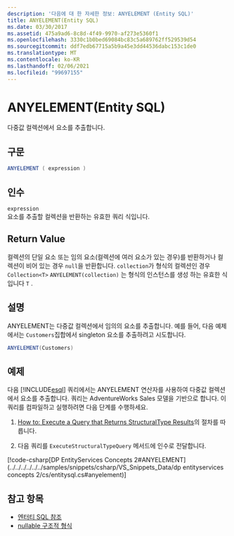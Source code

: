 ```yaml
---
description: '다음에 대 한 자세한 정보: ANYELEMENT (Entity SQL)'
title: ANYELEMENT(Entity SQL)
ms.date: 03/30/2017
ms.assetid: 475a9ad6-8c8d-4f49-9970-af273e5360f1
ms.openlocfilehash: 3330c1b0bed69084bc83c5a689762ff529539d54
ms.sourcegitcommit: ddf7edb67715a5b9a45e3dd44536dabc153c1de0
ms.translationtype: MT
ms.contentlocale: ko-KR
ms.lasthandoff: 02/06/2021
ms.locfileid: "99697155"
---
```

# <a name="anyelement-entity-sql"></a>ANYELEMENT(Entity SQL)

다중값 컬렉션에서 요소를 추출합니다.  
  
## <a name="syntax"></a>구문  
  
```csharp
ANYELEMENT ( expression )  
```  
  
## <a name="arguments"></a>인수  

 `expression`  
 요소를 추출할 컬렉션을 반환하는 유효한 쿼리 식입니다.  
  
## <a name="return-value"></a>Return Value  

 컬렉션의 단일 요소 또는 임의 요소(컬렉션에 여러 요소가 있는 경우)를 반환하거나 컬렉션이 비어 있는 경우 `null`을 반환합니다. `collection`가 형식의 컬렉션인 경우 `Collection<T>` `ANYELEMENT(collection)` 는 형식의 인스턴스를 생성 하는 유효한 식입니다 `T` .  
  
## <a name="remarks"></a>설명  

 ANYELEMENT는 다중값 컬렉션에서 임의의 요소를 추출합니다. 예를 들어, 다음 예제에서는 `Customers`집합에서 singleton 요소를 추출하려고 시도합니다.  
  
```csharp
ANYELEMENT(Customers)  
```  
  
## <a name="example"></a>예제  

 다음 [!INCLUDE[esql](../../../../../../includes/esql-md.md)] 쿼리에서는 ANYELEMENT 연산자를 사용하여 다중값 컬렉션에서 요소를 추출합니다. 쿼리는 AdventureWorks Sales 모델을 기반으로 합니다. 이 쿼리를 컴파일하고 실행하려면 다음 단계를 수행하세요.  
  
1. [How to: Execute a Query that Returns StructuralType Results](../how-to-execute-a-query-that-returns-structuraltype-results.md)의 절차를 따릅니다.  
  
2. 다음 쿼리를 `ExecuteStructuralTypeQuery` 메서드에 인수로 전달합니다.  
  
 [!code-csharp[DP EntityServices Concepts 2#ANYELEMENT](../../../../../../samples/snippets/csharp/VS_Snippets_Data/dp entityservices concepts 2/cs/entitysql.cs#anyelement)]  
  
## <a name="see-also"></a>참고 항목

- [엔터티 SQL 참조](entity-sql-reference.md)
- [nullable 구조적 형식](nullable-structured-types-entity-sql.md)
